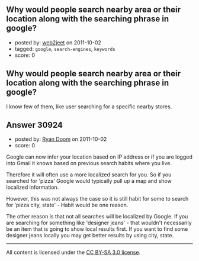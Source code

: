 ## Why would people search nearby area or their location along with the searching phrase in google?

- posted by: [web2jeet](https://stackexchange.com/users/-1/13186-web2jeet) on 2011-10-02
- tagged: `google`, `search-engines`, `keywords`
- score: 0

## Why would people search nearby area or their location along with the searching phrase in google? ##

I know few of them, like user searching for a specific nearby stores.


## Answer 30924

- posted by: [Ryan Doom](https://stackexchange.com/users/-1/5655-ryan-doom) on 2011-10-02
- score: 0

Google can now infer your location based on IP address or if you are logged into Gmail it knows based on previous search habits where you live.

Therefore it will often use a more localized search for you. So if you searched for 'pizza' Google would typically pull up a map and show localized information.

However, this was not always the case so it is still habit for some to search for 'pizza city, state' - Habit would be one reason.

The other reason is that not all searches will be localized by Google. If you are searching for something like 'designer jeans' - that wouldn't necessarily be an item that is going to show local results first.  If you want to find some designer jeans locally you may get better results by using city, state.





---

All content is licensed under the [CC BY-SA 3.0 license](https://creativecommons.org/licenses/by-sa/3.0/).
